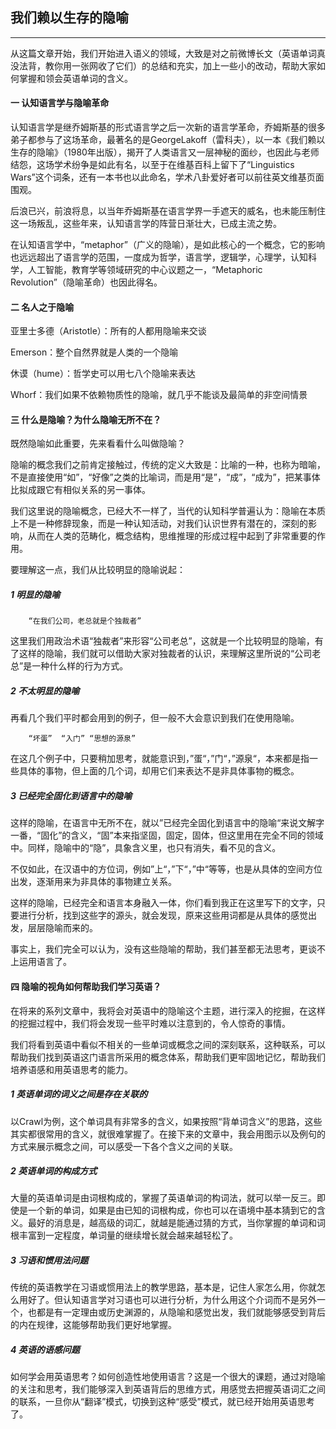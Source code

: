 ## 我们赖以生存的隐喻

***

从这篇文章开始，我们开始进入语义的领域，大致是对之前微博长文（英语单词真没法背，教你用一张网收了它们）的总结和充实，加上一些小的改动，帮助大家如何掌握和领会英语单词的含义。

#### 一 认知语言学与隐喻革命

认知语言学是继乔姆斯基的形式语言学之后一次新的语言学革命，乔姆斯基的很多弟子都参与了这场革命，最著名的是GeorgeLakoff（雷科夫），以一本《我们赖以生存的隐喻》（1980年出版），揭开了人类语言又一层神秘的面纱，也因此与老师结怨，这场学术纷争是如此有名，以至于在维基百科上留下了“Linguistics Wars”这个词条，还有一本书也以此命名，学术八卦爱好者可以前往英文维基页面围观。

后浪已兴，前浪将息，以当年乔姆斯基在语言学界一手遮天的威名，也未能压制住这一场叛乱，这些年来，认知语言学的阵营日渐壮大，已成主流之势。

在认知语言学中，“metaphor”（广义的隐喻），是如此核心的一个概念，它的影响也远远超出了语言学的范围，一度成为哲学，语言学，逻辑学，心理学，认知科学，人工智能，教育学等领域研究的中心议题之一，“Metaphoric Revolution”（隐喻革命）也因此得名。

#### 二 名人之于隐喻

亚里士多德（Aristotle）：所有的人都用隐喻来交谈

Emerson：整个自然界就是人类的一个隐喻

休谟（hume）：哲学史可以用七八个隐喻来表达

Whorf：我们如果不依赖物质性的隐喻，就几乎不能谈及最简单的非空间情景

#### 三 什么是隐喻？为什么隐喻无所不在？

既然隐喻如此重要，先来看看什么叫做隐喻？

隐喻的概念我们之前肯定接触过，传统的定义大致是：比喻的一种，也称为暗喻，不是直接使用“如”，“好像”之类的比喻词，而是用“是”，“成”，“成为”，把某事体比拟成跟它有相似关系的另一事体。

我们这里说的隐喻概念，已经大不一样了，当代的认知科学普遍认为：隐喻在本质上不是一种修辞现象，而是一种认知活动，对我们认识世界有潜在的，深刻的影响，从而在人类的范畴化，概念结构，思维推理的形成过程中起到了非常重要的作用。

要理解这一点，我们从比较明显的隐喻说起：

##### 1 明显的隐喻

```
    “在我们公司，老总就是个独裁者”
```

这里我们用政治术语“独裁者”来形容“公司老总”，这就是一个比较明显的隐喻，有了这样的隐喻，我们就可以借助大家对独裁者的认识，来理解这里所说的“公司老总”是一种什么样的行为方式。

##### 2 不太明显的隐喻

再看几个我们平时都会用到的例子，但一般不大会意识到我们在使用隐喻。

```
    “坏蛋”  “入门” “思想的源泉”
```

在这几个例子中，只要稍加思考，就能意识到，”蛋“，”门“，”源泉“，本来都是指一些具体的事物，但上面的几个词，却用它们来表达不是非具体事物的概念。

##### 3 已经完全固化到语言中的隐喻

这样的隐喻，在语言中无所不在，就以”已经完全固化到语言中的隐喻“来说文解字一番，“固化”的含义，“固”本来指坚固，固定，固体，但这里用在完全不同的领域中。同样，隐喻中的“隐”，具象含义里，也只有消失，看不见的含义。

不仅如此，在汉语中的方位词，例如”上“，”下“，”中“等等，也是从具体的空间方位出发，逐渐用来为非具体的事物建立关系。

这样的隐喻，已经完全和语言本身融入一体，你们看到我正在这里写下的文字，只要进行分析，找到这些字的源头，就会发现，原来这些用词都是从具体的感觉出发，层层隐喻而来的。

事实上，我们完全可以认为，没有这些隐喻的帮助，我们甚至都无法思考，更谈不上运用语言了。

#### 四 隐喻的视角如何帮助我们学习英语？

在将来的系列文章中，我将会对英语中的隐喻这个主题，进行深入的挖掘，在这样的挖掘过程中，我们将会发现一些平时难以注意到的，令人惊奇的事情。

我们将看到英语中看似不相关的一些单词或概念之间的深刻联系，这种联系，可以帮助我们找到英语这门语言所采用的概念体系，帮助我们更牢固地记忆，帮助我们培养语感和用英语思考的能力。

##### 1 英语单词的词义之间是存在关联的

以Crawl为例，这个单词具有非常多的含义，如果按照“背单词含义”的思路，这些其实都很常用的含义，就很难掌握了。在接下来的文章中，我会用图示以及例句的方式来展示概念之间，可以感受一下各个含义之间的关联。

##### 2 英语单词的构成方式

大量的英语单词是由词根构成的，掌握了英语单词的构词法，就可以举一反三。即使是一个新的单词，如果是由已知的词根构成，你也可以在语境中基本猜到它的含义。最好的消息是，越高级的词汇，就越是能通过猜的方式，当你掌握的单词和词根丰富到一定程度，单词量的继续增长就会越来越轻松了。

##### 3 习语和惯用法问题

传统的英语教学在习语或惯用法上的教学思路，基本是，记住人家怎么用，你就怎么用好了。但认知语言学对习语也可以进行分析，为什么用这个介词而不是另外一个，也都是有一定理由或历史渊源的，从隐喻和感觉出发，我们就能够感受到背后的内在规律，这能够帮助我们更好地掌握。

##### 4 英语的语感问题

如何学会用英语思考？如何创造性地使用语言？这是一个很大的课题，通过对隐喻的关注和思考，我们能够深入到英语背后的思维方式，用感觉去把握英语词汇之间的联系，一旦你从“翻译”模式，切换到这种“感受”模式，就已经开始用英语思考了。